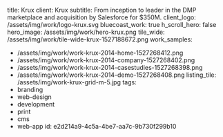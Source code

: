 title: Krux
client: Krux
subtitle: From inception to leader in the DMP marketplace and acquisition by Salesforce for $350M.
client_logo: /assets/img/work/logo-krux.svg
bluecoast_work: true
h_scroll_hero: false
hero_image: /assets/img/work/hero-krux.png
tile_wide: /assets/img/work/tile-wide-krux-1527188672.png
work_samples:
  - /assets/img/work/work-krux-2014-home-1527268412.png
  - /assets/img/work/work-krux-2014-company-1527268402.png
  - /assets/img/work/work-krux-2014-casestudies-1527268398.png
  - /assets/img/work/work-krux-2014-demo-1527268408.png
listing_tile: /assets/img/work-krux-grid-m-5.jpg
tags:
  - branding
  - web-design
  - development
  - print
  - cms
  - web-app
id: e2d214a9-4c5a-4be7-aa7c-9b730f299b10
